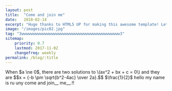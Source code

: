 ```yaml
---
layout: post
title:  "Come and join me"
date:   2018-02-14
excerpt: "Huge thanks to HTML5 UP for making this awesome template! Let's see what it can do"
image: "/images/pic02.jpg"
tag: "3wwwwwwwwwwwwwwwwwwwwwwwwwwwwwwwwwwwwwwwwwww3"
sitemap:
    priority: 0.7
    lastmod: 2017-11-02
    changefreq: weekly
permalink: /blog/:title
---
```


<!DOCTYPE html>
<html>
<head>
<title>MathJax TeX Test Page</title>
<script type="text/x-mathjax-config">
  MathJax.Hub.Config({tex2jax: {inlineMath: [['$','$'], ['\\(','\\)']]}});
</script>
<script type="text/javascript" async
  src="https://example.com/MathJax.js?config=TeX-AMS_CHTML">
</script>
</head>
<body>
When $a \ne 0$, there are two solutions to \(ax^2 + bx + c = 0\) and they are
$$x = {-b \pm \sqrt{b^2-4ac} \over 2a}.$$
$\frac{1}{2}$
hello
my
name
is
ru
uny
come
and 
join__
me__.!!
</body>
</html>
<script src="https://cdnjs.cloudflare.com/ajax/libs/mathjax/2.7.0/MathJax.js?config=TeX-AMS-MML_HTMLorMML" type="text/javascript"></script>